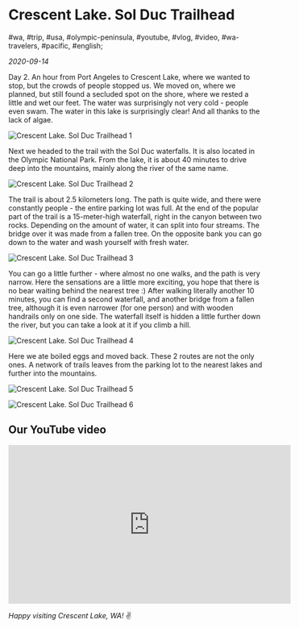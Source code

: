 # Crescent Lake. Sol Duc Trailhead

#wa, #trip, #usa, #olympic-peninsula, #youtube, #vlog, #video, #wa-travelers, #pacific, #english;

_2020-09-14_

Day 2. An hour from Port Angeles to Crescent Lake, where we wanted to stop, but the crowds of people stopped us. We moved on, where we planned, but still found a secluded spot on the shore, where we rested a little and wet our feet. The water was surprisingly not very cold - people even swam. The water in this lake is surprisingly clear! And all thanks to the lack of algae.

![Crescent Lake. Sol Duc Trailhead 1](/images/crescent-lake-sol-duc-trailhead/1.jpg "Crescent Lake. Sol Duc Trailhead 1")

Next we headed to the trail with the Sol Duc waterfalls. It is also located in the Olympic National Park. From the lake, it is about 40 minutes to drive deep into the mountains, mainly along the river of the same name.

![Crescent Lake. Sol Duc Trailhead 2](/images/crescent-lake-sol-duc-trailhead/2.jpg "Crescent Lake. Sol Duc Trailhead 2")

The trail is about 2.5 kilometers long. The path is quite wide, and there were constantly people - the entire parking lot was full. At the end of the popular part of the trail is a 15-meter-high waterfall, right in the canyon between two rocks. Depending on the amount of water, it can split into four streams. The bridge over it was made from a fallen tree. On the opposite bank you can go down to the water and wash yourself with fresh water.

![Crescent Lake. Sol Duc Trailhead 3](/images/crescent-lake-sol-duc-trailhead/3.jpg "Crescent Lake. Sol Duc Trailhead 3")

You can go a little further - where almost no one walks, and the path is very narrow. Here the sensations are a little more exciting, you hope that there is no bear waiting behind the nearest tree :) After walking literally another 10 minutes, you can find a second waterfall, and another bridge from a fallen tree, although it is even narrower (for one person) and with wooden handrails only on one side. The waterfall itself is hidden a little further down the river, but you can take a look at it if you climb a hill.

![Crescent Lake. Sol Duc Trailhead 4](/images/crescent-lake-sol-duc-trailhead/4.jpg "Crescent Lake. Sol Duc Trailhead 4")

Here we ate boiled eggs and moved back. These 2 routes are not the only ones. A network of trails leaves from the parking lot to the nearest lakes and further into the mountains.

![Crescent Lake. Sol Duc Trailhead 5](/images/crescent-lake-sol-duc-trailhead/5.jpg "Crescent Lake. Sol Duc Trailhead 5")

![Crescent Lake. Sol Duc Trailhead 6](/images/crescent-lake-sol-duc-trailhead/6.jpg "Crescent Lake. Sol Duc Trailhead 6")

## Our YouTube video

<div class="responsive-iframe">
<iframe width="560" height="315" src="https://www.youtube.com/embed/1-lg9DsFI2c?si=oL0i8kSCSujP8Wj0" title="YouTube video player" frameborder="0" allow="accelerometer; autoplay; clipboard-write; encrypted-media; gyroscope; picture-in-picture; web-share" referrerpolicy="strict-origin-when-cross-origin" allowfullscreen></iframe>
</div>

_Happy visiting Crescent Lake, WA!_ :v:
